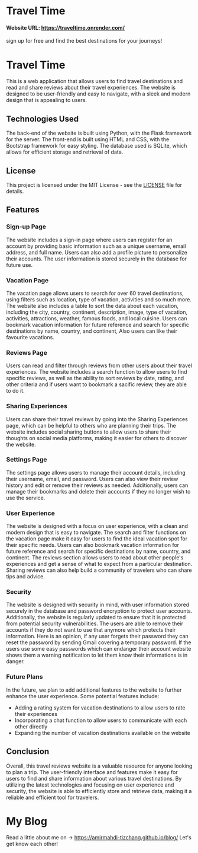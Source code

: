 # Travel Time

#### Website URL: https://traveltime.onrender.com/
sign up for free and find the best destinations for your journeys!

# Travel Time

This is a web application that allows users to find travel destinations and read and share reviews about their travel experiences. The website is designed to be user-friendly and easy to navigate, with a sleek and modern design that is appealing to users.

## Technologies Used

The back-end of the website is built using Python, with the Flask framework for the server. The front-end is built using HTML and CSS, with the Bootstrap framework for easy styling. The database used is SQLite, which allows for efficient storage and retrieval of data.

## License

This project is licensed under the MIT License - see the [LICENSE](LICENSE) file for details.

## Features

### Sign-up Page

The website includes a sign-in page where users can register for an account by providing basic information such as a unique username, email address, and full name. Users can also add a profile picture to personalize their accounts. The user information is stored securely in the database for future use.

### Vacation Page

The vacation page allows users to search for over 60 travel destinations, using filters such as location, type of vacation, activities and so much more. The website also includes a table to sort the data about each vacation, including the city, country, continent, description, image, type of vacation, activities, attractions, weather, famous foods, and local cuisine. Users can bookmark vacation information for future reference and search for specific destinations by name, country, and continent, Also users can like their favourite vacations.

### Reviews Page

Users can read and filter through reviews from other users about their travel experiences. The website includes a search function to allow users to find specific reviews, as well as the ability to sort reviews by date, rating, and other criteria and if users want to bookmark a sacific review, they are able to do it.

### Sharing Experiences

Users can share their travel reviews by going into the Sharing Experiences page, which can be helpful to others who are planning their trips. The website includes social sharing buttons to allow users to share their thoughts on social media platforms, making it easier for others to discover the website.

### Settings Page

The settings page allows users to manage their account details, including their username, email, and password. Users can also view their review history and edit or remove their reviews as needed. Additionally, users can manage their bookmarks and delete their accounts if they no longer wish to use the service.

### User Experience

The website is designed with a focus on user experience, with a clean and modern design that is easy to navigate. The search and filter functions on the vacation page make it easy for users to find the ideal vacation spot for their specific needs. Users can also bookmark vacation information for future reference and search for specific destinations by name, country, and continent. The reviews section allows users to read about other people's experiences and get a sense of what to expect from a particular destination. Sharing reviews can also help build a community of travelers who can share tips and advice.

### Security

The website is designed with security in mind, with user information stored securely in the database and password encryption to protect user accounts. Additionally, the website is regularly updated to ensure that it is protected from potential security vulnerabilities.
The users are able to remove their accounts if they do not want to use that anymore which protects their information.
Here is an opinion, if any user forgets their password they can reset the password by sending Gmail covering a temporary password.
If the users use some easy passwords which can endanger their account website shows them a warning notification to let them know their informations is in danger.

### Future Plans

In the future, we plan to add additional features to the website to further enhance the user experience. Some potential features include:

- Adding a rating system for vacation destinations to allow users to rate their experiences
- Incorporating a chat function to allow users to communicate with each other directly
- Expanding the number of vacation destinations available on the website

## Conclusion

Overall, this travel reviews website is a valuable resource for anyone looking to plan a trip. The user-friendly interface and features make it easy for users to find and share information about various travel destinations. By utilizing the latest technologies and focusing on user experience and security, the website is able to efficiently store and retrieve data, making it a reliable and efficient tool for travelers.

# My Blog
Read a little about me on -> https://amirmahdi-tizchang.github.io/blog/
Let's get know each other!

